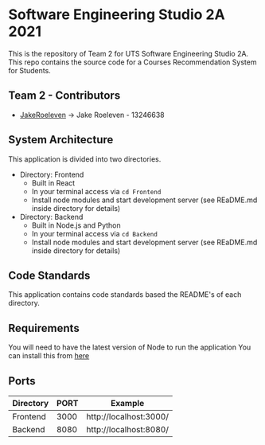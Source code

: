 # Software Engineering Studio 2A 2021 

This is the repository of Team 2 for UTS Software Engineering Studio 2A. This repo contains the source code for a Courses Recommendation System for Students.

## Team 2 - Contributors 

 - [JakeRoeleven](https://github.com/JakeRoeleven) -> Jake Roeleven - 13246638 

## System Architecture

This application is divided into two directories.

 - Directory: Frontend
	 - Built in React
	 - In your terminal access via `cd Frontend`
	 - Install node modules and start development server (see REaDME.md inside directory for details)
 - Directory: Backend
	 - Built in Node.js and Python
	 - In your terminal access via `cd Backend`
	 - Install node modules and start development server (see REaDME.md inside directory for details)

## Code Standards

This application contains code standards based the README's of each directory.

## Requirements

You will need to have the latest version of Node to run the application
You can install this from [here](https://nodejs.org/en/)

## Ports

| Directory | PORT | Example |
|--|--|--|
| Frontend | 3000 | http://localhost:3000/ |
| Backend | 8080 | http://localhost:8080/ |